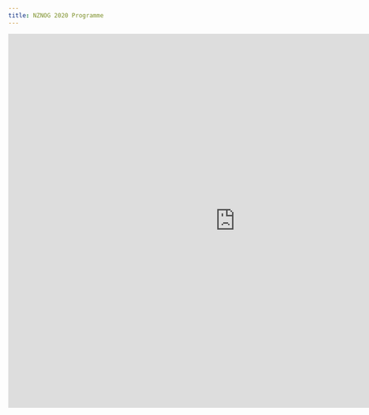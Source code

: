 ```yaml
---
title: NZNOG 2020 Programme
---
```


<div style="left: 0px; top: 0px; width: 920px; height: 760px; overflow: auto;"><iframe id="pageswitcher-content" style="display: block; width: 100%; height: 100%;" frameborder="0" marginheight="0" marginwidth="0" src="https://docs.google.com/spreadsheets/d/1qkGKS60FNiKlgKRm1xjHtqHw84XTGHGB03ReX2Yu3Fs/htmlembed/sheet?headers=false&amp;gid=1378377002"></iframe></div>
